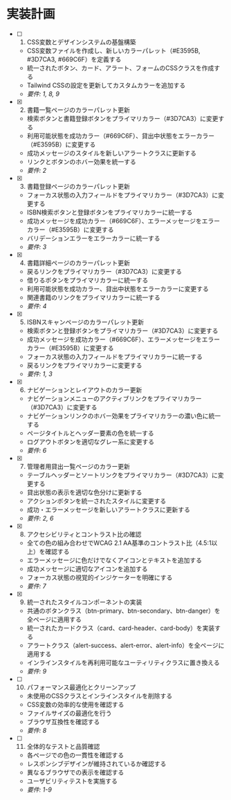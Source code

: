 # 実装計画

- [ ] 1. CSS変数とデザインシステムの基盤構築
  - CSS変数ファイルを作成し、新しいカラーパレット（#E3595B, #3D7CA3, #669C6F）を定義する
  - 統一されたボタン、カード、アラート、フォームのCSSクラスを作成する
  - Tailwind CSSの設定を更新してカスタムカラーを追加する
  - _要件: 1, 8, 9_

- [x] 2. 書籍一覧ページのカラーパレット更新
  - 検索ボタンと書籍登録ボタンをプライマリカラー（#3D7CA3）に変更する
  - 利用可能状態を成功カラー（#669C6F）、貸出中状態をエラーカラー（#E3595B）に変更する
  - 成功メッセージのスタイルを新しいアラートクラスに更新する
  - リンクとボタンのホバー効果を統一する
  - _要件: 2_

- [x] 3. 書籍登録ページのカラーパレット更新
  - フォーカス状態の入力フィールドをプライマリカラー（#3D7CA3）に変更する
  - ISBN検索ボタンと登録ボタンをプライマリカラーに統一する
  - 成功メッセージを成功カラー（#669C6F）、エラーメッセージをエラーカラー（#E3595B）に変更する
  - バリデーションエラーをエラーカラーに統一する
  - _要件: 3_

- [x] 4. 書籍詳細ページのカラーパレット更新
  - 戻るリンクをプライマリカラー（#3D7CA3）に変更する
  - 借りるボタンをプライマリカラーに統一する
  - 利用可能状態を成功カラー、貸出中状態をエラーカラーに変更する
  - 関連書籍のリンクをプライマリカラーに統一する
  - _要件: 4_

- [x] 5. ISBNスキャンページのカラーパレット更新
  - 検索ボタンと登録ボタンをプライマリカラー（#3D7CA3）に変更する
  - 成功メッセージを成功カラー（#669C6F）、エラーメッセージをエラーカラー（#E3595B）に変更する
  - フォーカス状態の入力フィールドをプライマリカラーに統一する
  - 戻るリンクをプライマリカラーに変更する
  - _要件: 1, 3_

- [x] 6. ナビゲーションとレイアウトのカラー更新
  - ナビゲーションメニューのアクティブリンクをプライマリカラー（#3D7CA3）に変更する
  - ナビゲーションリンクのホバー効果をプライマリカラーの濃い色に統一する
  - ページタイトルとヘッダー要素の色を統一する
  - ログアウトボタンを適切なグレー系に変更する
  - _要件: 6_

- [x] 7. 管理者用貸出一覧ページのカラー更新
  - テーブルヘッダーとソートリンクをプライマリカラー（#3D7CA3）に変更する
  - 貸出状態の表示を適切な色分けに更新する
  - アクションボタンを統一されたスタイルに変更する
  - 成功・エラーメッセージを新しいアラートクラスに更新する
  - _要件: 2, 6_

- [x] 8. アクセシビリティとコントラスト比の確認
  - 全ての色の組み合わせでWCAG 2.1 AA基準のコントラスト比（4.5:1以上）を確認する
  - エラーメッセージに色だけでなくアイコンとテキストを追加する
  - 成功メッセージに適切なアイコンを追加する
  - フォーカス状態の視覚的インジケーターを明確にする
  - _要件: 7_

- [x] 9. 統一されたスタイルコンポーネントの実装
  - 共通のボタンクラス（btn-primary、btn-secondary、btn-danger）を全ページに適用する
  - 統一されたカードクラス（card、card-header、card-body）を実装する
  - アラートクラス（alert-success、alert-error、alert-info）を全ページに適用する
  - インラインスタイルを再利用可能なユーティリティクラスに置き換える
  - _要件: 9_

- [ ] 10. パフォーマンス最適化とクリーンアップ
  - 未使用のCSSクラスとインラインスタイルを削除する
  - CSS変数の効率的な使用を確認する
  - ファイルサイズの最適化を行う
  - ブラウザ互換性を確認する
  - _要件: 8_

- [ ] 11. 全体的なテストと品質確認
  - 各ページでの色の一貫性を確認する
  - レスポンシブデザインが維持されているか確認する
  - 異なるブラウザでの表示を確認する
  - ユーザビリティテストを実施する
  - _要件: 1-9_
